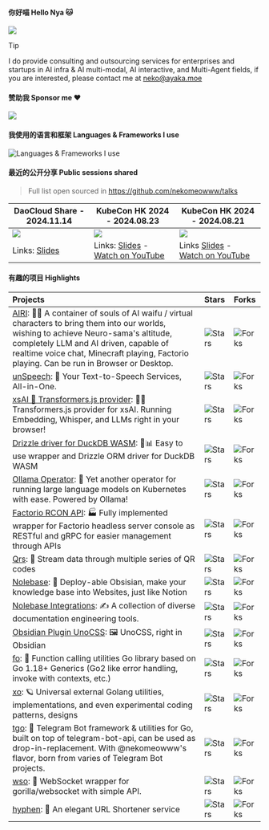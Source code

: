 #### 你好喵 Hello Nya 🐱

<a href="#stats" align="center">
  <picture>
    <source 
      srcset="https://github-readme-stats.vercel.app/api?username=nekomeowww&count_private=true&show_icons=true&include_all_commits=true&show_owner=true&theme=github_dark&hide_border=true&bg_color=00000000"
      media="(prefers-color-scheme: dark)"
    />
    <source
      srcset="https://github-readme-stats.vercel.app/api?username=nekomeowww&count_private=true&show_icons=true&include_all_commits=true&show_owner=true&theme=default&hide_border=true&bg_color=00000000"
      media="(prefers-color-scheme: light), (prefers-color-scheme: no-preference)"
    />
    <img src="https://github-readme-stats.vercel.app/api?username=nekomeowww&count_private=true&show_icons=true&include_all_commits=true&show_owner=true&theme=transparent" />
  </picture>
</a>

> [!TIP]  
> I do provide consulting and outsourcing services for enterprises and startups in AI infra & AI multi-modal, AI interactive, and Multi-Agent fields, if you are interested, please contact me at [neko@ayaka.moe](mailto:neko@ayaka.moe)

#### 赞助我 Sponsor me ❤️

[![](https://img.shields.io/badge/爱发电-赞助_Neko_Ayaka-blueviolet.svg?style=flat-square)](https://afdian.com/a/ayakaneko)

#### 我使用的语言和框架 Languages & Frameworks I use

![Languages & Frameworks I use](https://skillicons.dev/icons?i=go,ts,vue,k8s,python,rust,lua,vite,pytorch,nuxtjs,tailwind,prisma,graphql,rollupjs)


#### 最近的公开分享 Public sessions shared

> Full list open sourced in https://github.com/nekomeowww/talks

| DaoCloud Share - 2024.11.14 | KubeCon HK 2024 - 2024.08.23 | KubeCon HK 2024 - 2024.08.21 |
| --- | --- | --- |
| ![](https://github.com/user-attachments/assets/e82484ce-58d1-4e9d-a0dd-2c9c616b0da5) | ![](https://i.ytimg.com/vi/XWjZQfSXKDg/hq720.jpg) | ![](https://i.ytimg.com/vi/SlRMvDUY7lI/hq720.jpg) |
| Links: [Slides](https://talks.ayaka.io/nekoayaka/2024-11-14-deep-dive-llm-era-of-post-training/) | Links: [Slides](https://talks.ayaka.io/nekoayaka/2024-08-23-kubecon-hk/) - [Watch on YouTube](https://www.youtube.com/watch?v=XWjZQfSXKDg) | Links [Slides](https://baizeai.github.io/talks/2024-08-21-kubecon-hk/) - [Watch on YouTube](https://www.youtube.com/watch?v=SlRMvDUY7lI) |

#### 有趣的项目 Highlights

|Projects|Stars|Forks|
|:---|:---|:---|
|[AIRI](https://github.com/moeru-ai/airi): 💖🧸 A container of souls of AI waifu / virtual characters to bring them into our worlds, wishing to achieve Neuro-sama's altitude, completely LLM and AI driven, capable of realtime voice chat, Minecraft playing, Factorio playing. Can be run in Browser or Desktop. | ![Stars](https://img.shields.io/github/stars/moeru-ai/airi?style=flat-square&labelColor=343b41) | ![Forks](https://img.shields.io/github/forks/moeru-ai/airi?style=flat-square&labelColor=343b41) | 
|[unSpeech](https://github.com/moeru-ai/unspeech): 💬 Your Text-to-Speech Services, All-in-One. | ![Stars](https://img.shields.io/github/stars/moeru-ai/unspeech?style=flat-square&labelColor=343b41) | ![Forks](https://img.shields.io/github/forks/moeru-ai/unspeech?style=flat-square&labelColor=343b41) | 
|[xsAI 🤗 Transformers.js provider](https://github.com/moeru-ai/xsai-transformers): 🤗💬 Transformers.js provider for xsAI. Running Embedding, Whisper, and LLMs right in your browser! | ![Stars](https://img.shields.io/github/stars/moeru-ai/xsai-transformers?style=flat-square&labelColor=343b41) | ![Forks](https://img.shields.io/github/forks/moeru-ai/xsai-transformers?style=flat-square&labelColor=343b41) | 
|[Drizzle driver for DuckDB WASM](https://github.com/proj-airi/duckdb-wasm): 🦆📊 Easy to use wrapper and Drizzle ORM driver for DuckDB WASM | ![Stars](https://img.shields.io/github/stars/proj-airi/duckdb-wasm?style=flat-square&labelColor=343b41) | ![Forks](https://img.shields.io/github/forks/proj-airi/duckdb-wasm?style=flat-square&labelColor=343b41) | 
|[Ollama Operator](https://github.com/nekomeowww/ollama-operator): 🐫 Yet another operator for running large language models on Kubernetes with ease. Powered by Ollama! |![Stars](https://img.shields.io/github/stars/nekomeowww/ollama-operator?style=flat-square&labelColor=343b41)|![Forks](https://img.shields.io/github/forks/nekomeowww/ollama-operator?style=flat-square&labelColor=343b41)|
|[Factorio RCON API](https://github.com/nekomeowww/factorio-rcon-api): 🏭 Fully implemented wrapper for Factorio headless server console as RESTful and gRPC for easier management through APIs |![Stars](https://img.shields.io/github/stars/nekomeowww/factorio-rcon-api?style=flat-square&labelColor=343b41)|![Forks](https://img.shields.io/github/forks/nekomeowww/factorio-rcon-api?style=flat-square&labelColor=343b41)|
|[Qrs](https://github.com/qifi-dev/qrs): 📱 Stream data through multiple series of QR codes | ![Stars](https://img.shields.io/github/stars/qifi-dev/qrs?style=flat-square&labelColor=343b41) | ![Forks](https://img.shields.io/github/forks/qifi-dev/qrs?style=flat-square&labelColor=343b41) | 
|[Nolebase](https://github.com/nolebase/nolebase): 🗿 Deploy-able Obsisian, make your knowledge base into Websites, just like Notion |![Stars](https://img.shields.io/github/stars/nolebase/nolebase?style=flat-square&labelColor=343b41)|![Forks](https://img.shields.io/github/forks/nolebase/nolebase?style=flat-square&labelColor=343b41)|
|[Nolebase Integrations](https://github.com/nolebase/integrations): ✍️ A collection of diverse documentation engineering tools. |![Stars](https://img.shields.io/github/stars/nolebase/integrations?style=flat-square&labelColor=343b41)|![Forks](https://img.shields.io/github/forks/nolebase/integrations?style=flat-square&labelColor=343b41)|
|[Obsidian Plugin UnoCSS](https://github.com/nolebase/obsidian-plugin-unocss): 🖼️ UnoCSS, right in Obsidian |![Stars](https://img.shields.io/github/stars/nolebase/obsidian-plugin-unocss?style=flat-square&labelColor=343b41)|![Forks](https://img.shields.io/github/forks/nolebase/obsidian-plugin-unocss?style=flat-square&labelColor=343b41)|
|[fo](https://github.com/nekomeowww/fo): 🎺 Function calling utilities Go library based on Go 1.18+ Generics (Go2 like error handling, invoke with contexts, etc.) |![Stars](https://img.shields.io/github/stars/nekomeowww/fo?style=flat-square&labelColor=343b41)|![Forks](https://img.shields.io/github/forks/nekomeowww/fo?style=flat-square&labelColor=343b41)|
|[xo](https://github.com/nekomeowww/xo): 🪐 Universal external Golang utilities, implementations, and even experimental coding patterns, designs |![Stars](https://img.shields.io/github/stars/nekomeowww/xo?style=flat-square&labelColor=343b41)|![Forks](https://img.shields.io/github/forks/nekomeowww/xo?style=flat-square&labelColor=343b41)|
|[tgo](https://github.com/nekomeowww/tgo): 🤖 Telegram Bot framework & utilities for Go, built on top of telegram-bot-api, can be used as drop-in-replacement. With @nekomeowww's flavor, born from varies of Telegram Bot projects. |![Stars](https://img.shields.io/github/stars/nekomeowww/tgo?style=flat-square&labelColor=343b41)|![Forks](https://img.shields.io/github/forks/nekomeowww/tgo?style=flat-square&labelColor=343b41)|
|[wso](https://github.com/nekomeowww/wso): 🌈 WebSocket wrapper for gorilla/websocket with simple API. |![Stars](https://img.shields.io/github/stars/nekomeowww/wso?style=flat-square&labelColor=343b41)|![Forks](https://img.shields.io/github/forks/nekomeowww/wso?style=flat-square&labelColor=343b41)|
|[hyphen](https://github.com/nekomeowww/hyphen): 🔗 An elegant URL Shortener service |![Stars](https://img.shields.io/github/stars/nekomeowww/hyphen?style=flat-square&labelColor=343b41)|![Forks](https://img.shields.io/github/forks/nekomeowww/hyphen?style=flat-square&labelColor=343b41)|
